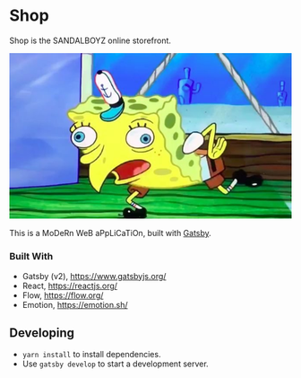 # Shop

Shop is the SANDALBOYZ online storefront.

![SpongeBob](./spongebob.jpg)

This is a MoDeRn WeB aPpLiCaTiOn, built with [Gatsby](https://www.gatsbyjs.org/).

### Built With

- Gatsby (v2), https://www.gatsbyjs.org/
- React, https://reactjs.org/
- Flow, https://flow.org/
- Emotion, https://emotion.sh/

## Developing

- `yarn install` to install dependencies.
- Use `gatsby develop` to start a development server.

